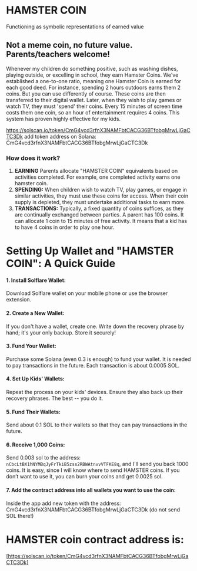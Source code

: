 # HAMSTER COIN
Functioning as symbolic representations of earned value

## Not a meme coin, no future value. Parents/teachers welcome!

Whenever my children do something positive, such as washing dishes, playing outside, or excelling in school, they earn Hamster Coins. We've established a one-to-one ratio, meaning one Hamster Coin is earned for each good deed. For instance, spending 2 hours outdoors earns them 2 coins. But you can use differently of course. These coins are then transferred to their digital wallet. Later, when they wish to play games or watch TV, they must 'spend' their coins. Every 15 minutes of screen time costs them one coin, so an hour of entertainment requires 4 coins. This system has proven highly effective for my kids.

https://solscan.io/token/CmG4vcd3rfnX3NAMFbtCACG36BTfobgMrwLjGaCTC3Dk
add token address on Solana: CmG4vcd3rfnX3NAMFbtCACG36BTfobgMrwLjGaCTC3Dk

### How does it work?


1. **EARNING** Parents allocate "HAMSTER COIN" equivalents based on activities completed. For example, one completed activity earns one hamster coin. 
3. **SPENDING:** When children wish to watch TV, play games, or engage in similar activities, they must use these coins for access. When their coin supply is depleted, they must undertake additional tasks to earn more.
4. **TRANSACTIONS:** Typically, a fixed quantity of coins suffices, as they are continually exchanged between parties. A parent has 100 coins. It can allocate 1 coin to 15 minutes of free activity. It means that a kid has to have 4 coins in order to play one hour.


# Setting Up Wallet and "HAMSTER COIN": A Quick Guide

#### 1. Install Solflare Wallet:
Download Solflare wallet on your mobile phone or use the browser extension.

#### 2. Create a New Wallet:
If you don't have a wallet, create one. Write down the recovery phrase by hand; it's your only backup. Store it securely!

#### 3. Fund Your Wallet:
Purchase some Solana (even 0.3 is enough) to fund your wallet. It is needed to pay transactions in the future. Each transaction is about 0.0005 SOL.

#### 4. Set Up Kids' Wallets:
Repeat the process on your kids' devices. Ensure they also back up their recovery phrases. The best -- you do it.

#### 5. Fund Their Wallets:
Send about 0.1 SOL to their wallets so that they can pay transactions in the future.

#### 6. Receive 1,000 Coins:
Send 0.003 sol to the address: `nCbcLtBX1hNYMBqJyFrTkiB5zss2RBWAtnvvVTFKE8q`, and I'll send you back 1000 coins. It is easy, since I will know where to send HAMSTER coins. If you don’t want to use it, you can burn your coins and get 0.0025 sol.

#### 7. Add the contract address into all wallets you want to use the coin:
Inside the app add new token with the address: CmG4vcd3rfnX3NAMFbtCACG36BTfobgMrwLjGaCTC3Dk (do not send SOL there!)


# HAMSTER coin contract address is:
[https://solscan.io/token/CmG4vcd3rfnX3NAMFbtCACG36BTfobgMrwLjGaCTC3Dk]
